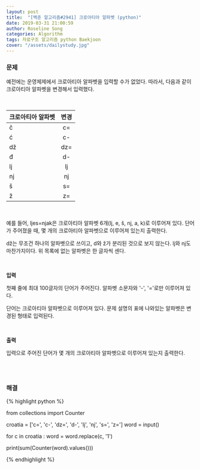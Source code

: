 ```yaml
---
layout: post
title:  "[백준 알고리즘#2941] 크로아티아 알파벳 (python)"
date: 2019-03-31 21:00:59
author: Roseline Song
categories: Algorithm
tags: 자료구조 알고리즘 python Baekjoon
cover: "/assets/dailystudy.jpg"
---
```



### 문제

예전에는 운영체제에서 크로아티아 알파벳을 입력할 수가 없었다. 따라서, 다음과 같이 크로아티아 알파벳을 변경해서 입력했다.

<br>

크로아티아 알파벳 | 변경
|:---|:---:|
 č  | c= | 
 ć  | c- | 
 dž | dz=| 
 đ	| d- | 
 lj | lj | 
 nj | nj | 
 š	| s= | 
 ž	| z= | 

<br>

예를 들어, ljes=njak은 크로아티아 알파벳 6개(lj, e, š, nj, a, k)로 이루어져 있다. 단어가 주어졌을 때, 몇 개의 크로아티아 알파벳으로 이루어져 있는지 출력한다.

dž는 무조건 하나의 알파벳으로 쓰이고, d와 ž가 분리된 것으로 보지 않는다. lj와 nj도 마찬가지이다. 위 목록에 없는 알파벳은 한 글자씩 센다.

<br>

**입력**

첫째 줄에 최대 100글자의 단어가 주어진다. 알파벳 소문자와 '-', '='로만 이루어져 있다.

단어는 크로아티아 알파벳으로 이루어져 있다. 문제 설명의 표에 나와있는 알파벳은 변경된 형태로 입력된다.

<br>

**출력**

입력으로 주어진 단어가 몇 개의 크로아티아 알파벳으로 이루어져 있는지 출력한다.

<br>
<br>

### 해결

{% highlight python %}

from collections import Counter

croatia = ['c=', 'c-', 'dz=', 'd-', 'lj', 'nj', 's=', 'z=']
word = input()

for c in croatia :
    word = word.replace(c, '1')
    
print(sum(Counter(word).values()))

{% endhighlight %}

<br>
<br>